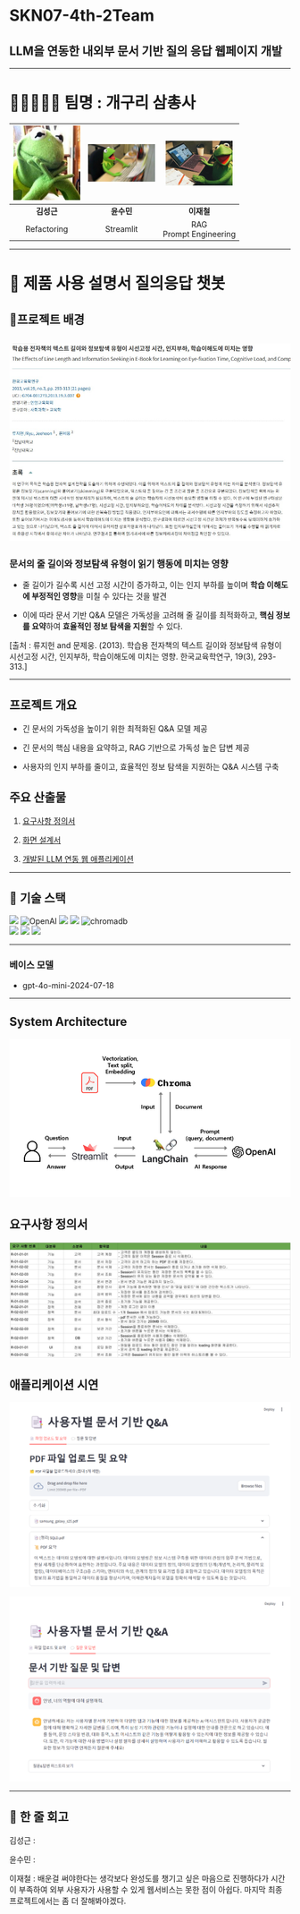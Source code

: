 # SKN07-4th-2Team

## LLM을 연동한 내외부 문서 기반 질의 응답 웹페이지 개발

---

# 🏃🏃‍♂️🏃‍♀️ 팀명 : 개구리 삼총사
|<img src="https://github.com/SKNETWORKS-FAMILY-AICAMP/SKN07-4th-2Team/blob/main/image/%E3%85%85%E3%84%B1.jpg" alt="김성근" width="120"/>|<img src="https://github.com/SKNETWORKS-FAMILY-AICAMP/SKN07-4th-2Team/blob/main/image/%E3%85%85%E3%85%81.jpg" alt="윤수민" width="120"/>|<img src="https://github.com/SKNETWORKS-FAMILY-AICAMP/SKN07-4th-2Team/blob/main/image/%E3%85%88%E3%85%8A.jpg" alt="이재철" width="120"/>|
|---|---|---|
| <div align="center">**김성근**</div> | <div align="center">**윤수민**</div> | <div align="center">**이재철**</div> |
| <div align="center">Refactoring</div> | <div align="center">Streamlit</div> | <div align="center">RAG<br>Prompt Engineering</div> |

 ---
 
# 📜 제품 사용 설명서 질의응답 챗봇
## 🔖프로젝트 배경

![배경](https://github.com/SKNETWORKS-FAMILY-AICAMP/SKN07-4th-2Team/blob/main/image/%ED%94%84%EB%A1%9C%EC%A0%9D%ED%8A%B8%20%EB%B0%B0%EA%B2%BD.jpg)
---

### 문서의 줄 길이와 정보탐색 유형이 읽기 행동에 미치는 영향

- 줄 길이가 길수록 시선 고정 시간이 증가하고, 이는 인지 부하를 높이며 **학습 이해도에 부정적인 영향**을 미칠 수 있다는 것을 발견

- 이에 따라 문서 기반 Q&A 모델은 가독성을 고려해 줄 길이를 최적화하고, **핵심 정보를 요약**하여 **효율적인 정보 탐색을 지원**할 수 있다.

[출처 : 류지헌 and 문제웅. (2013). 학습용 전자책의 텍스트 길이와 정보탐색 유형이 시선고정 시간, 인지부하, 학습이해도에 미치는 영향. 한국교육학연구, 19(3), 293-313.]

---

## 프로젝트 개요

- 긴 문서의 가독성을 높이기 위한 최적화된 Q&A 모델 제공

- 긴 문서의 핵심 내용을 요약하고, RAG 기반으로 가독성 높은 답변 제공

- 사용자의 인지 부하를 줄이고, 효율적인 정보 탐색을 지원하는 Q&A 시스템 구축

## 주요 산출물
1. [요구사항 정의서](https://github.com/SKNETWORKS-FAMILY-AICAMP/SKN07-4th-2Team/blob/main/%EC%82%B0%EC%B6%9C%EB%AC%BC/%EC%9A%94%EA%B5%AC%EC%82%AC%ED%95%AD%20%EC%A0%95%EC%9D%98%EC%84%9C.pdf)

2. [화면 설계서](https://github.com/SKNETWORKS-FAMILY-AICAMP/SKN07-4th-2Team/blob/main/%EC%82%B0%EC%B6%9C%EB%AC%BC/%ED%99%94%EB%A9%B4%20%EC%84%A4%EA%B3%84%EC%84%9C.pdf)

3. [개발된 LLM 연동 웹 애플리케이션](http://localhost:8501)

---

## 🔨 기술 스택
<div>
<img src="https://img.shields.io/badge/python-3670A0?style=for-the-badge&logo=python&logoColor=ffdd54">
<img src="https://a11ybadges.com/badge?logo=openai" alt="OpenAI" width="163" height="28"/>
<img src="https://img.shields.io/badge/langchain-F7DF1E?style=for-the-badge&logo=langchain&logoColor=black">
<img src="https://img.shields.io/badge/streamlit%20-%23FF0000.svg?style=for-the-badge&logo=streamlit&logoColor=white">
<img src="https://github.com/pladata-encore/SKN07-3rd-2Team/blob/main/image/chromadb.jpg" alt="chromadb" width="90" height="40">
<div>
</div>
<img src="https://img.shields.io/badge/github-%23121011.svg?style=for-the-badge&logo=github&logoColor=white">
<img src="https://img.shields.io/badge/Visual%20Studio%20Code-0078d7.svg?style=for-the-badge&logo=visual-studio-code&logoColor=white">
<img src="https://img.shields.io/badge/Discord-%235865F2.svg?style=for-the-badge&logo=discord&logoColor=white">
</div>

---

### 베이스 모델

- gpt-4o-mini-2024-07-18
---

## System Architecture
![architecture](https://github.com/SKNETWORKS-FAMILY-AICAMP/SKN07-3rd-2Team/blob/main/image/%EC%95%84%ED%82%A4%ED%85%8D%EC%B2%98.jpg)

## 요구사항 정의서
![요구사항](https://github.com/SKNETWORKS-FAMILY-AICAMP/SKN07-4th-2Team/blob/main/image/%EC%9A%94%EA%B5%AC%EC%82%AC%ED%95%AD%EC%A0%95%EC%9D%98%EC%84%9C.jpg)

## 애플리케이션 시연

![시연1](https://github.com/SKNETWORKS-FAMILY-AICAMP/SKN07-4th-2Team/blob/main/image/%EC%8B%9C%EC%97%B0%ED%99%94%EB%A9%B41.jpg)

![시연2](https://github.com/SKNETWORKS-FAMILY-AICAMP/SKN07-4th-2Team/blob/main/image/%EC%8B%9C%EC%97%B0%ED%99%94%EB%A9%B42.jpg)

---

## 📖 한 줄 회고

김성근 : 

윤수민 : 

이재철 : 배운걸 써야한다는 생각보다 완성도를 챙기고 싶은 마음으로 진행하다가 시간이 부족하여 외부 사용자가 사용할 수 있게 웹서비스는 못한 점이 아쉽다. 마지막 최종 프로젝트에서는 좀 더 잘해봐야겠다.
